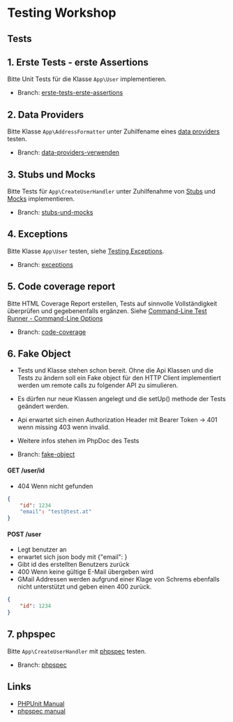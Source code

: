 # Testing Workshop

## Tests

## 1. Erste Tests - erste Assertions

Bitte Unit Tests für die Klasse `App\User` implementieren.

* Branch: [erste-tests-erste-assertions](https://github.com/jolicht/testing-workshop/tree/erste-tests-erste-assertions)

## 2. Data Providers

Bitte Klasse `App\AddressFormatter` unter Zuhilfename eines [data providers](https://phpunit.readthedocs.io/en/9.3/writing-tests-for-phpunit.html#data-providers) testen.

* Branch: [data-providers-verwenden](https://github.com/jolicht/testing-workshop/tree/data-providers-verwenden)

## 3. Stubs und Mocks

Bitte Tests für `App\CreateUserHandler` unter Zuhilfenahme von 
[Stubs](https://phpunit.readthedocs.io/en/9.3/test-doubles.html#stubs) und [Mocks](https://phpunit.readthedocs.io/en/9.3/test-doubles.html#mock-objects) implementieren.

* Branch: [stubs-und-mocks](https://github.com/jolicht/testing-workshop/tree/stubs-und-mocks)

## 4. Exceptions

Bitte Klasse `App\User` testen, siehe [Testing Exceptions](https://phpunit.readthedocs.io/en/9.3/writing-tests-for-phpunit.html#testing-exceptions).

* Branch: [exceptions](https://github.com/jolicht/testing-workshop/tree/exceptions)

## 5. Code coverage report

Bitte HTML Coverage Report erstellen, Tests auf sinnvolle Vollständigkeit überprüfen und 
gegebenenfalls ergänzen. Siehe [Command-Line Test Runner - Command-Line Options](https://phpunit.readthedocs.io/en/9.3/textui.html#command-line-options)

* Branch: [code-coverage](https://github.com/jolicht/testing-workshop/tree/code-coverage)

## 6. Fake Object
* Tests und Klasse stehen schon bereit. Ohne die Api Klassen und die Tests zu ändern soll ein Fake object für den HTTP Client implementiert werden um remote calls zu folgender API zu simulieren.
* Es dürfen nur neue Klassen angelegt und die setUp() methode der Tests geändert werden.
* Api erwartet sich einen Authorization Header mit Bearer Token -> 401 wenn missing 403 wenn invalid.
* Weitere infos stehen im PhpDoc des Tests

* Branch: [fake-object](https://github.com/jolicht/testing-workshop/tree/fake-object)

#### GET /user/id
* 404 Wenn nicht gefunden
```json
{
    "id": 1234
    "email": "test@test.at"
}
```
#### POST /user
* Legt benutzer an
* erwartet sich json body mit {"email": <string>}
* Gibt id des erstellten Benutzers zurück
* 400 Wenn keine gültige E-Mail übergeben wird
* GMail Addressen werden aufgrund einer Klage von Schrems ebenfalls nicht unterstützt und geben einen 400 zurück.

```json
{
    "id": 1234
}
```

## 7. phpspec

Bitte `App\CreateUserHandler` mit [phpspec](https://www.phpspec.net/en/stable/manual/introduction.html) testen.

* Branch: [phpspec](https://github.com/jolicht/testing-workshop/tree/phpspec)

## Links

* [PHPUnit Manual](https://phpunit.readthedocs.io/)
* [phpspec manual](http://www.phpspec.net/en/stable/manual/introduction.html)
